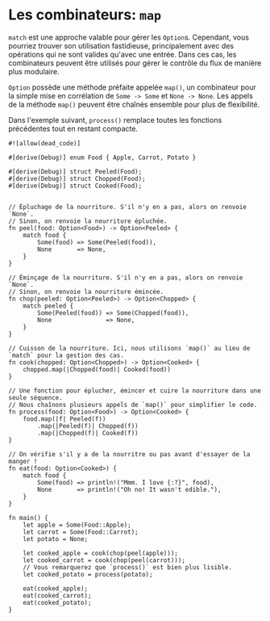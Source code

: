 # Les combinateurs: `map`

`match` est une approche valable pour gérer les `Option`s. Cependant, vous pourriez trouver son utilisation fastidieuse, principalement avec des opérations qui ne sont valides qu'avec une entrée. Dans ces cas, les combinateurs peuvent être utilisés pour gérer le contrôle du flux de manière plus modulaire.

`Option` possède une méthode préfaite appelée `map()`, un combinateur pour la simple mise en corrélation de `Some -> Some` et `None -> None`. Les appels de la méthode `map()` peuvent être chaînés ensemble pour plus de flexibilité.

Dans l'exemple suivant, `process()` remplace toutes les fonctions précédentes tout en restant compacte.

```rust,editable
#![allow(dead_code)]

#[derive(Debug)] enum Food { Apple, Carrot, Potato }

#[derive(Debug)] struct Peeled(Food);
#[derive(Debug)] struct Chopped(Food);
#[derive(Debug)] struct Cooked(Food);


// Épluchage de la nourriture. S'il n'y en a pas, alors on renvoie `None`.
// Sinon, on renvoie la nourriture épluchée.
fn peel(food: Option<Food>) -> Option<Peeled> {
    match food {
        Some(food) => Some(Peeled(food)),
        None       => None,
    }
}

// Éminçage de la nourriture. S'il n'y en a pas, alors on renvoie `None`.
// Sinon, on renvoie la nourriture émincée.
fn chop(peeled: Option<Peeled>) -> Option<Chopped> {
    match peeled {
        Some(Peeled(food)) => Some(Chopped(food)),
        None               => None,
    }
}

// Cuisson de la nourriture. Ici, nous utilisons `map()` au lieu de `match` pour la gestion des cas.
fn cook(chopped: Option<Chopped>) -> Option<Cooked> {
    chopped.map(|Chopped(food)| Cooked(food))
}

// Une fonction pour éplucher, émincer et cuire la nourriture dans une seule séquence.
// Nous chaînons plusieurs appels de `map()` pour simplifier le code.
fn process(food: Option<Food>) -> Option<Cooked> {
    food.map(|f| Peeled(f))
        .map(|Peeled(f)| Chopped(f))
        .map(|Chopped(f)| Cooked(f))
}

// On vérifie s'il y a de la nourritre ou pas avant d'essayer de la manger !
fn eat(food: Option<Cooked>) {
    match food {
        Some(food) => println!("Mmm. I love {:?}", food),
        None       => println!("Oh no! It wasn't edible."),
    }
}

fn main() {
    let apple = Some(Food::Apple);
    let carrot = Some(Food::Carrot);
    let potato = None;

    let cooked_apple = cook(chop(peel(apple)));
    let cooked_carrot = cook(chop(peel(carrot)));
    // Vous remarquerez que `process()` est bien plus lisible.
    let cooked_potato = process(potato);

    eat(cooked_apple);
    eat(cooked_carrot);
    eat(cooked_potato);
}

```

